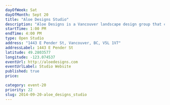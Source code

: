 ```yaml
---
dayOfWeek: Sat
dayOfMonth: Sept 20
title: "Aloe Designs Studio"
description: "Aloe Designs is a Vancouver landscape design group that creates fresh outdoor living spaces—cultivating sustainable communities one patio, balcony, backyard, rooftop, and container garden at a time."
startTime: 1:00 PM
endTime: 4:00 PM
type: Open Studio
address: "1443 E Pender St, Vancouver, BC, V5L 1V7"
addressLabel: 1443 E Pender St
latitude: 49.2803577
longitude: -123.074537
eventUrl: http://aloedesigns.com
eventUrlLabel: Studio Website
published: true
price: 

category: event-20
priority: 22
slug: 2014-09-20-aloe_designs_studio
---
```

